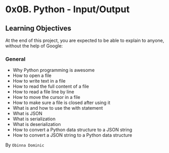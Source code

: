 # **0x0B. Python - Input/Output**

## **Learning Objectives**
At the end of this project, you are expected to be able to explain to anyone, without the help of Google:

### **General**
* Why Python programming is awesome
* How to open a file
* How to write text in a file
* How to read the full content of a file
* How to read a file line by line
* How to move the cursor in a file
* How to make sure a file is closed after using it
* What is and how to use the with statement
* What is JSON
* What is serialization
* What is deserialization
* How to convert a Python data structure to a JSON string
* How to convert a JSON string to a Python data structure

By `Obinna Dominic`
